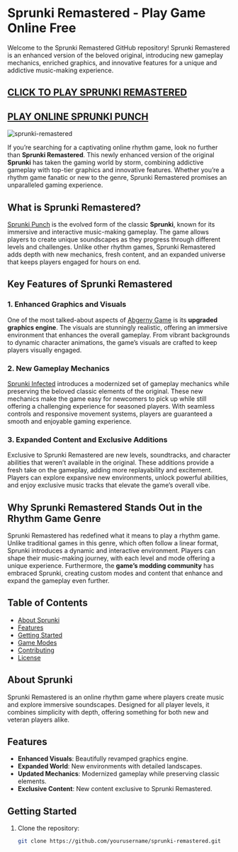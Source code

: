 # Sprunki Remastered - Play Game Online Free

Welcome to the Sprunki Remastered GitHub repository! Sprunki Remastered is an enhanced version of the beloved original, introducing new gameplay mechanics, enriched graphics, and innovative features for a unique and addictive music-making experience.

## [CLICK TO PLAY SPRUNKI REMASTERED](https://tinyurl.com/mrtbkjju)
## [PLAY ONLINE SPRUNKI PUNCH](https://github.com/Sprunki-Punch)

![sprunki-remastered](https://github.com/user-attachments/assets/9015c2a0-e8c5-4234-a553-e6a1316b1218)

If you’re searching for a captivating online rhythm game, look no further than **Sprunki Remastered**. This newly enhanced version of the original **Sprunki** has taken the gaming world by storm, combining addictive gameplay with top-tier graphics and innovative features. Whether you’re a rhythm game fanatic or new to the genre, Sprunki Remastered promises an unparalleled gaming experience.

## What is Sprunki Remastered?

[Sprunki Punch](https://github.com/Sprunki-Punch) is the evolved form of the classic **Sprunki**, known for its immersive and interactive music-making gameplay. The game allows players to create unique soundscapes as they progress through different levels and challenges. Unlike other rhythm games, Sprunki Remastered adds depth with new mechanics, fresh content, and an expanded universe that keeps players engaged for hours on end.

## Key Features of Sprunki Remastered

### 1. Enhanced Graphics and Visuals

One of the most talked-about aspects of [Abgerny Game](https://github.com/Abgerny-Game) is its **upgraded graphics engine**. The visuals are stunningly realistic, offering an immersive environment that enhances the overall gameplay. From vibrant backgrounds to dynamic character animations, the game’s visuals are crafted to keep players visually engaged.

### 2. New Gameplay Mechanics

[Sprunki Infected](https://github.com/Sprunki-Infected) introduces a modernized set of gameplay mechanics while preserving the beloved classic elements of the original. These new mechanics make the game easy for newcomers to pick up while still offering a challenging experience for seasoned players. With seamless controls and responsive movement systems, players are guaranteed a smooth and enjoyable gaming experience.

### 3. Expanded Content and Exclusive Additions

Exclusive to Sprunki Remastered are new levels, soundtracks, and character abilities that weren’t available in the original. These additions provide a fresh take on the gameplay, adding more replayability and excitement. Players can explore expansive new environments, unlock powerful abilities, and enjoy exclusive music tracks that elevate the game’s overall vibe.

## Why Sprunki Remastered Stands Out in the Rhythm Game Genre

Sprunki Remastered has redefined what it means to play a rhythm game. Unlike traditional games in this genre, which often follow a linear format, Sprunki introduces a dynamic and interactive environment. Players can shape their music-making journey, with each level and mode offering a unique experience. Furthermore, the **game’s modding community** has embraced Sprunki, creating custom modes and content that enhance and expand the gameplay even further.

## Table of Contents
- [About Sprunki](#about-sprunki)
- [Features](#features)
- [Getting Started](#getting-started)
- [Game Modes](#game-modes)
- [Contributing](#contributing)
- [License](#license)

## About Sprunki
Sprunki Remastered is an online rhythm game where players create music and explore immersive soundscapes. Designed for all player levels, it combines simplicity with depth, offering something for both new and veteran players alike.

## Features
- **Enhanced Visuals**: Beautifully revamped graphics engine.
- **Expanded World**: New environments with detailed landscapes.
- **Updated Mechanics**: Modernized gameplay while preserving classic elements.
- **Exclusive Content**: New content exclusive to Sprunki Remastered.

## Getting Started
1. Clone the repository:
   ```bash
   git clone https://github.com/yourusername/sprunki-remastered.git
